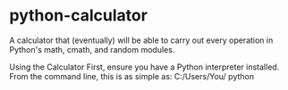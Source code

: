 # python-calculator
A calculator that (eventually) will be able to carry out every operation in Python's math, cmath, and random modules.

Using the Calculator
First, ensure you have a Python interpreter installed. From the command line, this is as simple as:
C:/Users/You/ python

